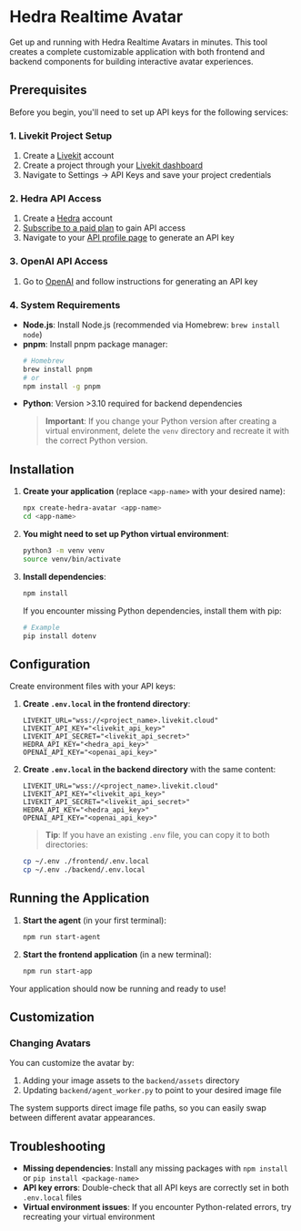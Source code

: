 # Hedra Realtime Avatar

Get up and running with Hedra Realtime Avatars in minutes. This tool creates a complete customizable application with both frontend and backend components for building interactive avatar experiences.

## Prerequisites

Before you begin, you'll need to set up API keys for the following services:

### 1. Livekit Project Setup

1. Create a [Livekit](https://livekit.io/) account
2. Create a project through your [Livekit dashboard](https://cloud.livekit.io/projects)
3. Navigate to Settings → API Keys and save your project credentials

### 2. Hedra API Access

1. Create a [Hedra](https://www.hedra.com/) account
2. [Subscribe to a paid plan](https://www.hedra.com/plans) to gain API access
3. Navigate to your [API profile page](https://www.hedra.com/api-profile) to generate an API key

### 3. OpenAI API Access

1. Go to [OpenAI](https://platform.openai.com/) and follow instructions for generating an API key

### 4. System Requirements

- **Node.js**: Install Node.js (recommended via Homebrew: `brew install node`)
- **pnpm**: Install pnpm package manager:
  ```sh
  # Homebrew
  brew install pnpm
  # or
  npm install -g pnpm
  ```
- **Python**: Version >3.10 required for backend dependencies
  > **Important**: If you change your Python version after creating a virtual environment, delete the `venv` directory and recreate it with the correct Python version.

## Installation

1. **Create your application** (replace `<app-name>` with your desired name):

   ```sh
   npx create-hedra-avatar <app-name>
   cd <app-name>
   ```

2. **You might need to set up Python virtual environment**:

   ```sh
   python3 -m venv venv
   source venv/bin/activate
   ```

3. **Install dependencies**:

   ```sh
   npm install
   ```

   If you encounter missing Python dependencies, install them with pip:
   ```sh
   # Example
   pip install dotenv
   ```

## Configuration

Create environment files with your API keys:

1. **Create `.env.local` in the frontend directory**:

   ```env
   LIVEKIT_URL="wss://<project_name>.livekit.cloud"
   LIVEKIT_API_KEY="<livekit_api_key>"
   LIVEKIT_API_SECRET="<livekit_api_secret>"
   HEDRA_API_KEY="<hedra_api_key>"
   OPENAI_API_KEY="<openai_api_key>"
   ```

2. **Create `.env.local` in the backend directory** with the same content:

   ```env
   LIVEKIT_URL="wss://<project_name>.livekit.cloud"
   LIVEKIT_API_KEY="<livekit_api_key>"
   LIVEKIT_API_SECRET="<livekit_api_secret>"
   HEDRA_API_KEY="<hedra_api_key>"
   OPENAI_API_KEY="<openai_api_key>"
   ```

   > **Tip**: If you have an existing `.env` file, you can copy it to both directories:
   ```sh
   cp ~/.env ./frontend/.env.local
   cp ~/.env ./backend/.env.local
   ```

## Running the Application

1. **Start the agent** (in your first terminal):

   ```sh
   npm run start-agent
   ```

2. **Start the frontend application** (in a new terminal):

   ```sh
   npm run start-app
   ```

Your application should now be running and ready to use!

## Customization

### Changing Avatars

You can customize the avatar by:

1. Adding your image assets to the `backend/assets` directory
2. Updating `backend/agent_worker.py` to point to your desired image file

The system supports direct image file paths, so you can easily swap between different avatar appearances.

## Troubleshooting

- **Missing dependencies**: Install any missing packages with `npm install` or `pip install <package-name>`
- **API key errors**: Double-check that all API keys are correctly set in both `.env.local` files
- **Virtual environment issues**: If you encounter Python-related errors, try recreating your virtual environment

